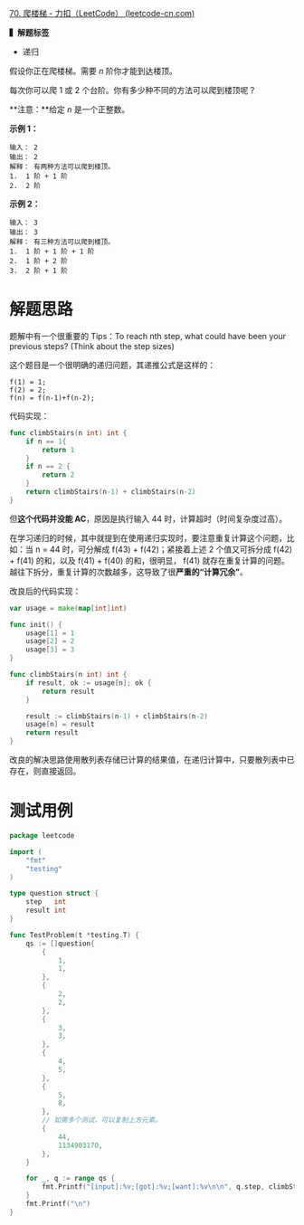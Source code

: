 [70. 爬楼梯 - 力扣（LeetCode） (leetcode-cn.com)](https://leetcode-cn.com/problems/climbing-stairs/)

**▍解题标签**

* 递归

假设你正在爬楼梯。需要 *n* 阶你才能到达楼顶。

每次你可以爬 1 或 2 个台阶。你有多少种不同的方法可以爬到楼顶呢？

**注意：**给定 *n* 是一个正整数。

**示例 1：**

```
输入： 2
输出： 2
解释： 有两种方法可以爬到楼顶。
1.  1 阶 + 1 阶
2.  2 阶
```

**示例 2：**

~~~
输入： 3
输出： 3
解释： 有三种方法可以爬到楼顶。
1.  1 阶 + 1 阶 + 1 阶
2.  1 阶 + 2 阶
3.  2 阶 + 1 阶
~~~

# 解题思路

题解中有一个很重要的 Tips：To reach nth step, what could have been your previous steps? (Think about the step sizes)

这个题目是一个很明确的递归问题，其递推公式是这样的：

~~~
f(1) = 1;
f(2) = 2;
f(n) = f(n-1)+f(n-2);
~~~

代码实现：

~~~go
func climbStairs(n int) int {
    if n == 1{
        return 1
    }
    if n == 2 {
        return 2
    }
	return climbStairs(n-1) + climbStairs(n-2)
}
~~~

但**这个代码并没能 AC**，原因是执行输入 44 时，计算超时（时间复杂度过高）。

在学习递归的时候，其中就提到在使用递归实现时，要注意重复计算这个问题，比如：当 n = 44 时，可分解成 f(43) + f(42)；紧接着上述 2 个值又可拆分成 f(42) + f(41) 的和，以及 f(41) + f(40) 的和，很明显， f(41) 就存在重复计算的问题。越往下拆分，重复计算的次数越多，这导致了很**严重的“计算冗余”**。

改良后的代码实现：

~~~go
var usage = make(map[int]int)

func init() {
	usage[1] = 1
	usage[2] = 2
	usage[3] = 3
}

func climbStairs(n int) int {
	if result, ok := usage[n]; ok {
		return result
	}

	result := climbStairs(n-1) + climbStairs(n-2)
	usage[n] = result
	return result
}
~~~

改良的解决思路使用散列表存储已计算的结果值，在递归计算中，只要散列表中已存在，则直接返回。

# 测试用例

~~~go
package leetcode

import (
	"fmt"
	"testing"
)

type question struct {
	step   int
	result int
}

func TestProblem(t *testing.T) {
	qs := []question{
		{
			1,
			1,
		},
		{
			2,
			2,
		},
		{
			3,
			3,
		},
		{
			4,
			5,
		},
		{
			5,
			8,
		},
		// 如需多个测试，可以复制上方元素。
		{
			44,
			1134903170,
		},
	}

	for _, q := range qs {
		fmt.Printf("[input]:%v;[got]:%v;[want]:%v\n\n", q.step, climbStairs(q.step), q.result)
	}
	fmt.Printf("\n")
}
~~~

